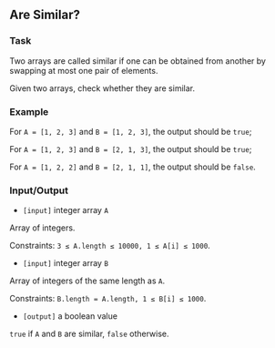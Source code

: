 ## Are Similar?

### Task
Two arrays are called similar if one can be obtained from another by swapping at most one pair of elements.

Given two arrays, check whether they are similar.

### Example

For `A = [1, 2, 3]` and `B = [1, 2, 3]`, the output should be `true`;

For `A = [1, 2, 3]` and `B = [2, 1, 3]`, the output should be `true`;

For `A = [1, 2, 2]` and `B = [2, 1, 1]`, the output should be `false`.

### Input/Output

* `[input]` integer array `A`

Array of integers.

Constraints: `3 ≤ A.length ≤ 10000, 1 ≤ A[i] ≤ 1000`.

* `[input]` integer array `B`

Array of integers of the same length as `A`.

Constraints: `B.length = A.length, 1 ≤ B[i] ≤ 1000`.

* `[output]` a boolean value

`true` if `A` and `B` are similar, `false` otherwise.

